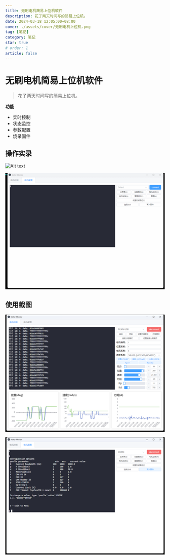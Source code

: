 ```yaml
---
title: 无刷电机简易上位机软件
description: 花了两天时间写的简易上位机。
date: 2024-03-18 12:05:00+08:00
cover: ./assets/cover/无刷电机上位机.png
tag: [笔记]
category: 笔记
star: true
# order: 1
article: false
---
```


# 无刷电机简易上位机软件

> 花了两天时间写的简易上位机。

**功能**

- 实时控制
- 状态监控
- 参数配置
- 烧录固件

## 操作实录

![Alt text](<assets/images/GIF 2024-3-18 11-19-01.gif>)

![Alt text](<assets/images/GIF 2024-3-18 11-49-39.gif>)

## 使用截图

![Alt text](assets/images/9683df4ba826d05ed1b7894c82420683.png)

![Alt text](assets/images/d6781f1b9e5cc551a39e03e6ebd83e2b.png)
